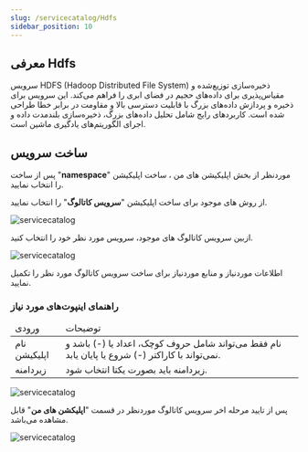 ```yaml
---
slug: /servicecatalog/Hdfs
sidebar_position: 10
---
```


## معرفی Hdfs

 سرویس HDFS (Hadoop Distributed File System) ذخیره‌سازی توزیع‌شده و مقیاس‌پذیری برای داده‌های حجیم در فضای ابری را فراهم می‌کند. این سرویس برای ذخیره و پردازش داده‌های بزرگ با قابلیت دسترسی بالا و مقاومت در برابر خطا طراحی شده است. کاربردهای رایج شامل تحلیل داده‌های بزرگ، ذخیره‌سازی بلندمدت داده و اجرای الگوریتم‌های یادگیری ماشین است.

## ساخت سرویس

پس از ساخت "**namespace**" موردنظر از بخش اپلیکیشن های من ، ساخت اپلیکیشن را انتخاب نمایید.

از روش های موجود برای ساخت اپلیکیشن "**سرویس کاتالوگ**" را انتخاب نمایید.

![servicecatalog](/img/servicecatalog/servicecatalog00.png)

ازبین سرویس کاتالوگ های موجود، سرویس مورد نظر خود را انتخاب کنید.

![servicecatalog](/img/servicecatalog/servicecatalog0.png)

اطلاعات موردنیاز و منابع موردنیاز برای ساخت سرویس کاتالوگ مورد نظر را تکمیل نمایید.

### راهنمای اینپوت‌های مورد نیاز


<table>
    <thead>
        <tr>
            <td>ورودی</td>
            <td>توضیحات</td>
        </tr>
    </thead>
    <tbody>
        <tr>
            <td>نام اپلیکیشن</td>
            <td>نام فقط می‌تواند شامل حروف کوچک، اعداد یا (-) باشد و نمی‌تواند با کاراکتر (-) شروع یا پایان یابد.</td>
        </tr>
        <tr>
            <td>زیردامنه</td>
            <td>زیردامنه باید بصورت یکتا انتخاب شود. </td>
        </tr>
    </tbody>
</table>


![servicecatalog](/img/servicecatalog/servicecatalog19.png)

 پس از تایید مرحله اخر سرویس کاتالوگ موردنظر در قسمت "**اپلیکشن های من**" قابل مشاهده می‌باشد.
 
 ![servicecatalog](/img/servicecatalog/servicecatalog20.png)


